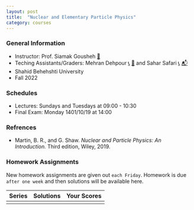 ```yaml
---
layout: post
title:  "Nuclear and Elementary Particle Physics"
category: courses
---
```

### General Information
+ Instructor: Prof. Siamak Gousheh [📧][gousheh_mail]
+ Teching Assistants/Graders: Mehran Dehpour [📞][mehran_telegram] [📧][mehran_mail] and Sahar Safari [📞][sahar_telegram] [📬][sahar_mail]
+ Shahid Behehshti University
+ Fall 2022

### Schedules
+ Lectures: Sundays and Tuesdays at 09:00 - 10:30
+ Final Exam: Monday 1401/10/19 at 14:00

### Refrences
+ Martin, B. R., and G. Shaw. *Nuclear and Particle Physics: An Introduction.* Third edition, Wiley, 2019.

### Homework Assignments
New homework assignments are given out `each Friday`. Homework is due `after one week` and then solutions will be available here.

|Series        |Solutions     |Your Scores   |
|--------------|--------------|--------------|
|              |              |              |

[mehran_mail]:   mailto:m.dehpour@mail.sbu.ac.ir
[mehran_telegram]:   http://t.me/mdehpour
[sahar_mail]:    mailto:shr.safari@mail.sbu.ac.ir
[sahar_telegram]:    http://t.me/shr_safari
[gousheh_mail]:  mailto:ss-gousheh@sbu.ac.ir
